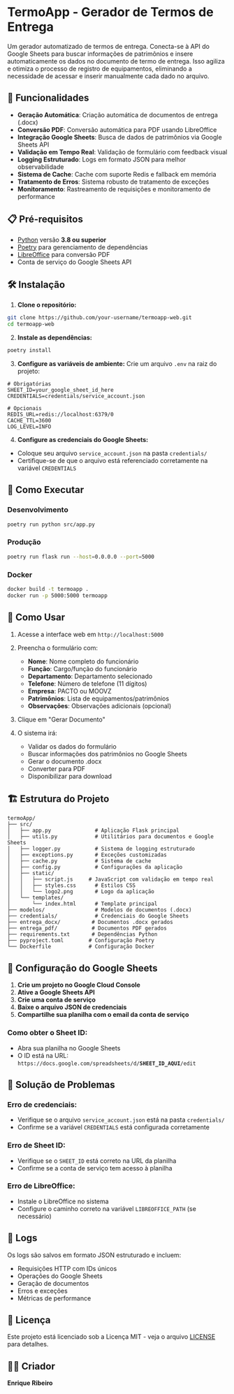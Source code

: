 # TermoApp - Gerador de Termos de Entrega

Um gerador automatizado de termos de entrega. Conecta-se à API do Google Sheets para buscar informações de patrimônios e insere automaticamente os dados no documento de termo de entrega. Isso agiliza e otimiza o processo de registro de equipamentos, eliminando a necessidade de acessar e inserir manualmente cada dado no arquivo.

## 🚀 Funcionalidades

- **Geração Automática**: Criação automática de documentos de entrega (.docx)
- **Conversão PDF**: Conversão automática para PDF usando LibreOffice
- **Integração Google Sheets**: Busca de dados de patrimônios via Google Sheets API
- **Validação em Tempo Real**: Validação de formulário com feedback visual
- **Logging Estruturado**: Logs em formato JSON para melhor observabilidade
- **Sistema de Cache**: Cache com suporte Redis e fallback em memória
- **Tratamento de Erros**: Sistema robusto de tratamento de exceções
- **Monitoramento**: Rastreamento de requisições e monitoramento de performance

## 📋 Pré-requisitos

- [Python](https://www.python.org/downloads/) versão **3.8 ou superior**
- [Poetry](https://python-poetry.org/docs/#installation) para gerenciamento de dependências
- [LibreOffice](https://www.libreoffice.org/download/download/) para conversão PDF
- Conta de serviço do Google Sheets API

## 🛠️ Instalação

1. **Clone o repositório:**
```bash
git clone https://github.com/your-username/termoapp-web.git
cd termoapp-web
```

2. **Instale as dependências:**
```bash
poetry install
```

3. **Configure as variáveis de ambiente:**
Crie um arquivo `.env` na raiz do projeto:
```env
# Obrigatórias
SHEET_ID=your_google_sheet_id_here
CREDENTIALS=credentials/service_account.json

# Opcionais
REDIS_URL=redis://localhost:6379/0
CACHE_TTL=3600
LOG_LEVEL=INFO
```

4. **Configure as credenciais do Google Sheets:**
- Coloque seu arquivo `service_account.json` na pasta `credentials/`
- Certifique-se de que o arquivo está referenciado corretamente na variável `CREDENTIALS`

## 🚀 Como Executar

### Desenvolvimento
```bash
poetry run python src/app.py
```

### Produção
```bash
poetry run flask run --host=0.0.0.0 --port=5000
```

### Docker
```bash
docker build -t termoapp .
docker run -p 5000:5000 termoapp
```

## 📖 Como Usar

1. Acesse a interface web em `http://localhost:5000`
2. Preencha o formulário com:
   - **Nome**: Nome completo do funcionário
   - **Função**: Cargo/função do funcionário
   - **Departamento**: Departamento selecionado
   - **Telefone**: Número de telefone (11 dígitos)
   - **Empresa**: PACTO ou MOOVZ
   - **Patrimônios**: Lista de equipamentos/patrimônios
   - **Observações**: Observações adicionais (opcional)

3. Clique em "Gerar Documento"
4. O sistema irá:
   - Validar os dados do formulário
   - Buscar informações dos patrimônios no Google Sheets
   - Gerar o documento .docx
   - Converter para PDF
   - Disponibilizar para download

## 🏗️ Estrutura do Projeto

```
termoApp/
├── src/
│   ├── app.py              # Aplicação Flask principal
│   ├── utils.py            # Utilitários para documentos e Google Sheets
│   ├── logger.py           # Sistema de logging estruturado
│   ├── exceptions.py       # Exceções customizadas
│   ├── cache.py            # Sistema de cache
│   ├── config.py           # Configurações da aplicação
│   ├── static/
│   │   ├── script.js     # JavaScript com validação em tempo real
│   │   ├── styles.css      # Estilos CSS
│   │   └── logo2.png       # Logo da aplicação
│   └── templates/
│       └── index.html      # Template principal
├── modelos/                # Modelos de documentos (.docx)
├── credentials/            # Credenciais do Google Sheets
├── entrega_docx/          # Documentos .docx gerados
├── entrega_pdf/           # Documentos PDF gerados
├── requirements.txt       # Dependências Python
├── pyproject.toml        # Configuração Poetry
└── Dockerfile            # Configuração Docker
```

## 🔧 Configuração do Google Sheets

1. **Crie um projeto no Google Cloud Console**
2. **Ative a Google Sheets API**
3. **Crie uma conta de serviço**
4. **Baixe o arquivo JSON de credenciais**
5. **Compartilhe sua planilha com o email da conta de serviço**

### Como obter o Sheet ID:
- Abra sua planilha no Google Sheets
- O ID está na URL: `https://docs.google.com/spreadsheets/d/`**`SHEET_ID_AQUI`**`/edit`

## 🐛 Solução de Problemas

### Erro de credenciais:
- Verifique se o arquivo `service_account.json` está na pasta `credentials/`
- Confirme se a variável `CREDENTIALS` está configurada corretamente

### Erro de Sheet ID:
- Verifique se o `SHEET_ID` está correto na URL da planilha
- Confirme se a conta de serviço tem acesso à planilha

### Erro de LibreOffice:
- Instale o LibreOffice no sistema
- Configure o caminho correto na variável `LIBREOFFICE_PATH` (se necessário)

## 📝 Logs

Os logs são salvos em formato JSON estruturado e incluem:
- Requisições HTTP com IDs únicos
- Operações do Google Sheets
- Geração de documentos
- Erros e exceções
- Métricas de performance

## 📄 Licença

Este projeto está licenciado sob a Licença MIT - veja o arquivo [LICENSE](LICENSE) para detalhes.

## 👨‍💻 Criador

**Enrique Ribeiro**
